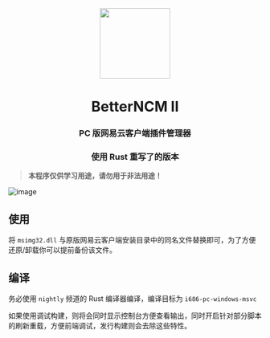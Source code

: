 <div align="center"><image width="140em" src="https://user-images.githubusercontent.com/66859419/183120498-1dede5b4-0666-4891-b95f-c3a812b3f12f.png" /></div>
<h1 align="center">BetterNCM II</h1>
<h3 align="center">PC 版网易云客户端插件管理器</h3>
<h3 align="center">使用 Rust 重写了的版本</h3>

> **本程序仅供学习用途，请勿用于非法用途！**

![image](https://user-images.githubusercontent.com/66859419/186859984-ac64b338-d649-410f-a156-8f7d676bc7a9.png)

## 使用

将 `msimg32.dll` 与原版网易云客户端安装目录中的同名文件替换即可，为了方便还原/卸载你可以提前备份该文件。

## 编译

务必使用 `nightly` 频道的 Rust 编译器编译，编译目标为 `i686-pc-windows-msvc`

如果使用调试构建，则将会同时显示控制台方便查看输出，同时开启针对部分脚本的刷新重载，方便前端调试，发行构建则会去除这些特性。
